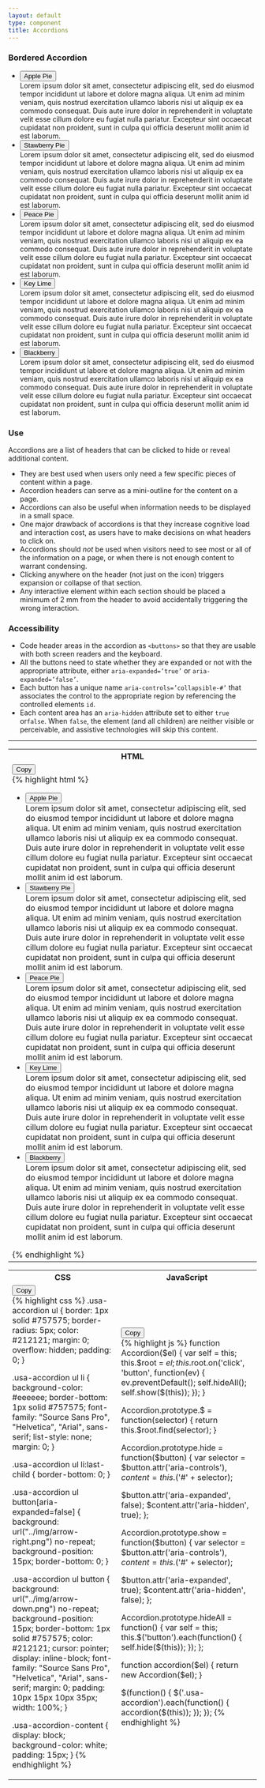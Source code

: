 ```yaml
---
layout: default
type: component
title: Accordions
---
```


<h3>Bordered Accordion</h3>

<div class="usa-accordion">
  <ul class="usa-unstyled-list">
    <li>
      <button class="usa-button-unstyled"
          aria-expanded="true" aria-controls="collapsible-0">
        Apple Pie
      </button>
      <div id="collapsible-0" aria-hidden="false" class="usa-accordion-content">
        Lorem ipsum dolor sit amet, consectetur adipiscing elit, sed do eiusmod tempor incididunt ut labore et dolore magna aliqua. Ut enim ad minim veniam, quis nostrud exercitation ullamco laboris nisi ut aliquip ex ea commodo consequat. Duis aute irure dolor in reprehenderit in voluptate velit esse cillum dolore eu fugiat nulla pariatur. Excepteur sint occaecat cupidatat non proident, sunt in culpa qui officia deserunt mollit anim id est laborum.
      </div>
    </li>
    <li>
      <button class="usa-button-unstyled"
          aria-expanded="false" aria-controls="collapsible-1">
        Stawberry Pie
      </button>
      <div id="collapsible-1" aria-hidden="true" class="usa-accordion-content">
        Lorem ipsum dolor sit amet, consectetur adipiscing elit, sed do eiusmod tempor incididunt ut labore et dolore magna aliqua. Ut enim ad minim veniam, quis nostrud exercitation ullamco laboris nisi ut aliquip ex ea commodo consequat. Duis aute irure dolor in reprehenderit in voluptate velit esse cillum dolore eu fugiat nulla pariatur. Excepteur sint occaecat cupidatat non proident, sunt in culpa qui officia deserunt mollit anim id est laborum.
      </div>
    </li>
    <li>
      <button class="usa-button-unstyled"
          aria-expanded="false" aria-controls="collapsible-2">
        Peace Pie
      </button>
      <div id="collapsible-2" aria-hidden="true" class="usa-accordion-content">
        Lorem ipsum dolor sit amet, consectetur adipiscing elit, sed do eiusmod tempor incididunt ut labore et dolore magna aliqua. Ut enim ad minim veniam, quis nostrud exercitation ullamco laboris nisi ut aliquip ex ea commodo consequat. Duis aute irure dolor in reprehenderit in voluptate velit esse cillum dolore eu fugiat nulla pariatur. Excepteur sint occaecat cupidatat non proident, sunt in culpa qui officia deserunt mollit anim id est laborum.
      </div>
    </li>
    <li>
      <button class="usa-button-unstyled"
          aria-expanded="false" aria-controls="collapsible-3">
        Key Lime
      </button>
      <div id="collapsible-3" aria-hidden="true" class="usa-accordion-content">
        Lorem ipsum dolor sit amet, consectetur adipiscing elit, sed do eiusmod tempor incididunt ut labore et dolore magna aliqua. Ut enim ad minim veniam, quis nostrud exercitation ullamco laboris nisi ut aliquip ex ea commodo consequat. Duis aute irure dolor in reprehenderit in voluptate velit esse cillum dolore eu fugiat nulla pariatur. Excepteur sint occaecat cupidatat non proident, sunt in culpa qui officia deserunt mollit anim id est laborum.
      </div>
    </li>
    <li>
      <button class="usa-button-unstyled"
          aria-expanded="false" aria-controls="collapsible-4">
        Blackberry
      </button>
      <div id="collapsible-4" aria-hidden="true" class="usa-accordion-content">
        Lorem ipsum dolor sit amet, consectetur adipiscing elit, sed do eiusmod tempor incididunt ut labore et dolore magna aliqua. Ut enim ad minim veniam, quis nostrud exercitation ullamco laboris nisi ut aliquip ex ea commodo consequat. Duis aute irure dolor in reprehenderit in voluptate velit esse cillum dolore eu fugiat nulla pariatur. Excepteur sint occaecat cupidatat non proident, sunt in culpa qui officia deserunt mollit anim id est laborum.
      </div>
    </li>
  </ul>
</div>

<div class="grid-box">
  <div class="grid-item width-one-half annotation">
    <h3>Use</h3>
    <p>Accordions are a list of headers that can be clicked to hide or reveal additional content.</p>
    <ul>
      <li>
        They are best used when users only need a few specific pieces of content within a page.
      </li>
      <li>
        Accordion headers can serve as a mini-outline for the content on a page.
      </li>
      <li>
        Accordions can also be useful when information needs to be displayed in a small space.
      </li>
      <li>
        One major drawback of accordions is that they increase cognitive load and interaction cost, as users have to make decisions on what headers to click on.
      </li>
      <li>
        Accordions should <em>not</em> be used when visitors need to see most or all of the information on a page, or when there is not enough content to warrant condensing.
      </li>
      <li>
        Clicking anywhere on the header (not just on the icon) triggers expansion or collapse of that section.
      </li>
      <li>
        Any interactive element within each section should be placed a minimum of 2 mm from the header to avoid accidentally triggering the wrong interaction.
      </li>
      </ul>
  </div>
  <div class="grid-item width-one-half annotation">
    <h3>Accessibility</h3>
    <ul>
      <li>
        Code header areas in the accordion as <code>&lt;buttons&gt;</code> so that they are usable with both screen readers and the keyboard.
      </li>
      <li>
        All the buttons need to state whether they are expanded or not with the appropriate attribute, either <code>aria-expanded=’true’</code> or <code>aria-expanded=’false’</code>.
      </li>
      <li>
        Each button has a unique name <code>aria-controls=’collapsible-#’</code> that associates the control to the appropriate region by referencing the controlled elements <code>id</code>.
      </li>
      <li>
        Each content area has an <code>aria-hidden</code> attribute set to either <code>true</code> or<code>false</code>. When <code>false</code>, the element (and all children) are neither visible or perceivable, and assistive technologies will skip this content.
      </li>
    </ul>
  </div>
</div>

<hr>

<div class="code-snippets hidden">

  <a href="#" class="code-snippet-button"></a>

  <table>
    <tr>
      <th>
        HTML
      </th>
    </tr>
    <tr>
      <td class="snippet">
        <button class="code-copy-button" data-clipboard-target="accordion-html">Copy</button>
        <div id="accordion-html">
          {% highlight html %}
<div class="usa-accordion">
  <ul class="usa-unstyled-list">
    <li>
      <button class="usa-button-unstyled"
          aria-expanded="true" aria-controls="collapsible-0">
        Apple Pie
      </button>
      <div id="collapsible-0" aria-hidden="false" class="usa-accordion-content">
        Lorem ipsum dolor sit amet, consectetur adipiscing elit, sed do eiusmod tempor incididunt ut labore et dolore magna aliqua. Ut enim ad minim veniam, quis nostrud exercitation ullamco laboris nisi ut aliquip ex ea commodo consequat. Duis aute irure dolor in reprehenderit in voluptate velit esse cillum dolore eu fugiat nulla pariatur. Excepteur sint occaecat cupidatat non proident, sunt in culpa qui officia deserunt mollit anim id est laborum.
      </div>
    </li>
    <li>
      <button class="usa-button-unstyled"
          aria-expanded="false" aria-controls="collapsible-1">
        Stawberry Pie
      </button>
      <div id="collapsible-1" aria-hidden="true" class="usa-accordion-content">
        Lorem ipsum dolor sit amet, consectetur adipiscing elit, sed do eiusmod tempor incididunt ut labore et dolore magna aliqua. Ut enim ad minim veniam, quis nostrud exercitation ullamco laboris nisi ut aliquip ex ea commodo consequat. Duis aute irure dolor in reprehenderit in voluptate velit esse cillum dolore eu fugiat nulla pariatur. Excepteur sint occaecat cupidatat non proident, sunt in culpa qui officia deserunt mollit anim id est laborum.
      </div>
    </li>
    <li>
      <button class="usa-button-unstyled"
          aria-expanded="false" aria-controls="collapsible-2">
        Peace Pie
      </button>
      <div id="collapsible-2" aria-hidden="true" class="usa-accordion-content">
        Lorem ipsum dolor sit amet, consectetur adipiscing elit, sed do eiusmod tempor incididunt ut labore et dolore magna aliqua. Ut enim ad minim veniam, quis nostrud exercitation ullamco laboris nisi ut aliquip ex ea commodo consequat. Duis aute irure dolor in reprehenderit in voluptate velit esse cillum dolore eu fugiat nulla pariatur. Excepteur sint occaecat cupidatat non proident, sunt in culpa qui officia deserunt mollit anim id est laborum.
      </div>
    </li>
    <li>
      <button class="usa-button-unstyled"
          aria-expanded="false" aria-controls="collapsible-3">
        Key Lime
      </button>
      <div id="collapsible-3" aria-hidden="true" class="usa-accordion-content">
        Lorem ipsum dolor sit amet, consectetur adipiscing elit, sed do eiusmod tempor incididunt ut labore et dolore magna aliqua. Ut enim ad minim veniam, quis nostrud exercitation ullamco laboris nisi ut aliquip ex ea commodo consequat. Duis aute irure dolor in reprehenderit in voluptate velit esse cillum dolore eu fugiat nulla pariatur. Excepteur sint occaecat cupidatat non proident, sunt in culpa qui officia deserunt mollit anim id est laborum.
      </div>
    </li>
    <li>
      <button class="usa-button-unstyled"
          aria-expanded="false" aria-controls="collapsible-4">
        Blackberry
      </button>
      <div id="collapsible-4" aria-hidden="true" class="usa-accordion-content">
        Lorem ipsum dolor sit amet, consectetur adipiscing elit, sed do eiusmod tempor incididunt ut labore et dolore magna aliqua. Ut enim ad minim veniam, quis nostrud exercitation ullamco laboris nisi ut aliquip ex ea commodo consequat. Duis aute irure dolor in reprehenderit in voluptate velit esse cillum dolore eu fugiat nulla pariatur. Excepteur sint occaecat cupidatat non proident, sunt in culpa qui officia deserunt mollit anim id est laborum.
      </div>
    </li>
  </ul>
</div>
          {% endhighlight %}
        </div>
      </td>
    </tr>
  </table>
  <table>
    <tr>
      <th>CSS</th>
      <th>JavaScript</th>
    </tr>
    <tr>
      <td>
        <button class="code-copy-button" data-clipboard-target="accordion-css">Copy</button>
        <div id="accordion-css">
          {% highlight css %}
.usa-accordion ul {
  border: 1px solid #757575;
  border-radius: 5px;
  color: #212121;
  margin: 0;
  overflow: hidden;
  padding: 0;
}

.usa-accordion ul li {
  background-color: #eeeeee;
  border-bottom: 1px solid #757575;
  font-family: "Source Sans Pro", "Helvetica", "Arial", sans-serif;
  list-style: none;
  margin: 0;
}

.usa-accordion ul li:last-child {
  border-bottom: 0;
}

.usa-accordion ul button[aria-expanded=false] {
  background: url("../img/arrow-right.png") no-repeat;
  background-position: 15px;
  border-bottom: 0;
}

.usa-accordion ul button {
  background: url("../img/arrow-down.png") no-repeat;
  background-position: 15px;
  border-bottom: 1px solid #757575;
  color: #212121;
  cursor: pointer;
  display: inline-block;
  font-family: "Source Sans Pro", "Helvetica", "Arial", sans-serif;
  margin: 0;
  padding: 10px 15px 10px 35px;
  width: 100%;
}

.usa-accordion-content {
  display: block;
  background-color: white;
  padding: 15px;
}
          {% endhighlight %}
        </div>
      </td>
      <td>
        <button class="code-copy-button" data-clipboard-target="accordion-js">Copy</button>
        <div id="accordion-js">
          {% highlight js %}
function Accordion($el) {
  var self = this;
  this.$root = $el;
  this.$root.on('click', 'button', function(ev) {
    ev.preventDefault();
    self.hideAll();
    self.show($(this));
  });
}

Accordion.prototype.$ = function(selector) {
  return this.$root.find(selector);
}

Accordion.prototype.hide = function($button) {
  var selector = $button.attr('aria-controls'),
      $content = this.$('#' + selector);

  $button.attr('aria-expanded', false);
  $content.attr('aria-hidden', true);
};

Accordion.prototype.show = function($button) {
  var selector = $button.attr('aria-controls'),
      $content = this.$('#' + selector);

  $button.attr('aria-expanded', true);
  $content.attr('aria-hidden', false);
};

Accordion.prototype.hideAll = function() {
  var self = this;
  this.$('button').each(function() {
    self.hide($(this));
  });
};

function accordion($el) {
  return new Accordion($el);
}

$(function() {
  $('.usa-accordion').each(function() {
    accordion($(this));
  });
});
          {% endhighlight %}
        </div>
      </td>
    </tr>
  </table>
</div>

<!-- TODO: Add borderless accordion -->
